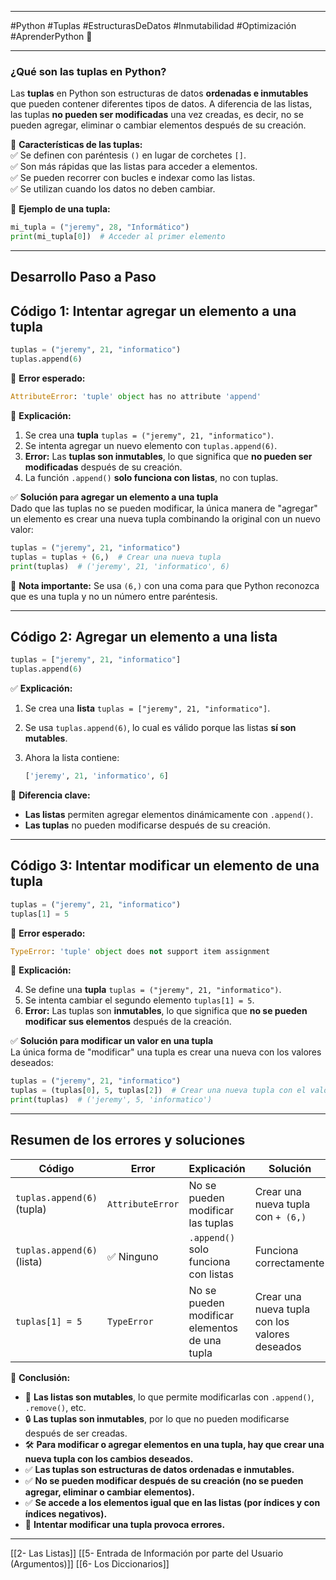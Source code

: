 
---

#Python #Tuplas #EstructurasDeDatos #Inmutabilidad #Optimización #AprenderPython 🚀

---
### **¿Qué son las tuplas en Python?**

Las **tuplas** en Python son estructuras de datos **ordenadas e inmutables** que pueden contener diferentes tipos de datos. A diferencia de las listas, las tuplas **no pueden ser modificadas** una vez creadas, es decir, no se pueden agregar, eliminar o cambiar elementos después de su creación.

📌 **Características de las tuplas:**  
✅ Se definen con paréntesis `()` en lugar de corchetes `[]`.  
✅ Son más rápidas que las listas para acceder a elementos.  
✅ Se pueden recorrer con bucles e indexar como las listas.  
✅ Se utilizan cuando los datos no deben cambiar.

📌 **Ejemplo de una tupla:**

```python
mi_tupla = ("jeremy", 28, "Informático")
print(mi_tupla[0])  # Acceder al primer elemento
```

---

## **Desarrollo Paso a Paso**

## **Código 1: Intentar agregar un elemento a una tupla**

```python
tuplas = ("jeremy", 21, "informatico")
tuplas.append(6)
```

🚨 **Error esperado:**

```python
AttributeError: 'tuple' object has no attribute 'append'
```

📌 **Explicación:**

1. Se crea una **tupla** `tuplas = ("jeremy", 21, "informatico")`.
2. Se intenta agregar un nuevo elemento con `tuplas.append(6)`.
3. **Error:** Las **tuplas son inmutables**, lo que significa que **no pueden ser modificadas** después de su creación.
4. La función `.append()` **solo funciona con listas**, no con tuplas.

✅ **Solución para agregar un elemento a una tupla**  
Dado que las tuplas no se pueden modificar, la única manera de "agregar" un elemento es crear una nueva tupla combinando la original con un nuevo valor:

```python
tuplas = ("jeremy", 21, "informatico")
tuplas = tuplas + (6,)  # Crear una nueva tupla
print(tuplas)  # ('jeremy', 21, 'informatico', 6)
```

🚨 **Nota importante:** Se usa `(6,)` con una coma para que Python reconozca que es una tupla y no un número entre paréntesis.

---

## **Código 2: Agregar un elemento a una lista**

```python
tuplas = ["jeremy", 21, "informatico"]
tuplas.append(6)
```

✅ **Explicación:**

1. Se crea una **lista** `tuplas = ["jeremy", 21, "informatico"]`.
2. Se usa `tuplas.append(6)`, lo cual es válido porque las listas **sí son mutables**.
3. Ahora la lista contiene:
    
    ```python
    ['jeremy', 21, 'informatico', 6]
    ```
    

📌 **Diferencia clave:**

- **Las listas** permiten agregar elementos dinámicamente con `.append()`.
- **Las tuplas** no pueden modificarse después de su creación.

---

## **Código 3: Intentar modificar un elemento de una tupla**

```python
tuplas = ("jeremy", 21, "informatico")
tuplas[1] = 5
```

🚨 **Error esperado:**

```python
TypeError: 'tuple' object does not support item assignment
```

📌 **Explicación:**

4. Se define una **tupla** `tuplas = ("jeremy", 21, "informatico")`.
5. Se intenta cambiar el segundo elemento `tuplas[1] = 5`.
6. **Error:** Las tuplas son **inmutables**, lo que significa que **no se pueden modificar sus elementos** después de la creación.

✅ **Solución para modificar un valor en una tupla**  
La única forma de "modificar" una tupla es crear una nueva con los valores deseados:

```python
tuplas = ("jeremy", 21, "informatico")
tuplas = (tuplas[0], 5, tuplas[2])  # Crear una nueva tupla con el valor modificado
print(tuplas)  # ('jeremy', 5, 'informatico')
```

---

## **Resumen de los errores y soluciones**

|Código|Error|Explicación|Solución|
|---|---|---|---|
|`tuplas.append(6)` (tupla)|`AttributeError`|No se pueden modificar las tuplas|Crear una nueva tupla con `+ (6,)`|
|`tuplas.append(6)` (lista)|✅ Ninguno|`.append()` solo funciona con listas|Funciona correctamente|
|`tuplas[1] = 5`|`TypeError`|No se pueden modificar elementos de una tupla|Crear una nueva tupla con los valores deseados|

📌 **Conclusión:**

- 🚀 **Las listas son mutables**, lo que permite modificarlas con `.append()`, `.remove()`, etc.
- 🔒 **Las tuplas son inmutables**, por lo que no pueden modificarse después de ser creadas.
- 🛠 **Para modificar o agregar elementos en una tupla, hay que crear una nueva tupla con los cambios deseados.**
- ✅ **Las tuplas son estructuras de datos ordenadas e inmutables.**
- ✅ **No se pueden modificar después de su creación (no se pueden agregar, eliminar o cambiar elementos).**
- ✅ **Se accede a los elementos igual que en las listas (por índices y con índices negativos).**
- 🚨 **Intentar modificar una tupla provoca errores.**

---





[[2- Las Listas]]
[[5- Entrada de Información por parte del Usuario (Argumentos)]]
[[6- Los Diccionarios]]